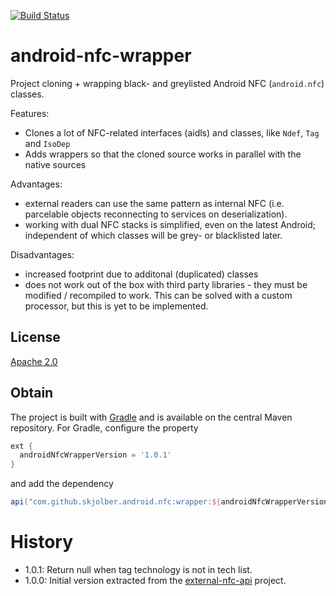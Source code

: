 [![Build Status](https://travis-ci.org/skjolber/android-nfc-wrapper.svg)](https://travis-ci.org/skjolber/android-nfc-wrapper)

# android-nfc-wrapper
Project cloning + wrapping black- and greylisted Android NFC (`android.nfc`) classes. 

Features:

 - Clones a lot of NFC-related interfaces (aidls) and classes, like `Ndef`, `Tag` and `IsoDep`
 - Adds wrappers so that the cloned source works in parallel with the native sources

Advantages:

 * external readers can use the same pattern as internal NFC (i.e. parcelable objects reconnecting to services on deserialization).
 * working with dual NFC stacks is simplified, even on the latest Android; independent of which classes will be grey- or blacklisted later.

Disadvantages:

 * increased footprint due to additonal (duplicated) classes
 * does not work out of the box with third party libraries - they must be modified / recompiled to work. This can be solved with a custom processor, but this is yet to be implemented.
  
## License
[Apache 2.0]

## Obtain
The project is built with [Gradle] and is available on the central Maven repository. For Gradle, configure the property

```groovy
ext {
  androidNfcWrapperVersion = '1.0.1'
}
```

and add the dependency

```groovy
api("com.github.skjolber.android.nfc:wrapper:${androidNfcWrapperVersion}@aar")
```

# History
 - 1.0.1: Return null when tag technology is not in tech list.
 - 1.0.0: Initial version extracted from the [external-nfc-api](https://github.com/skjolber/external-nfc-api) project.

[Apache 2.0]: 			http://www.apache.org/licenses/LICENSE-2.0.html
[issue-tracker]:		https://github.com/skjolber/android-nfc-wrapper/issues
[Gradle]:			https://gradle.org/

